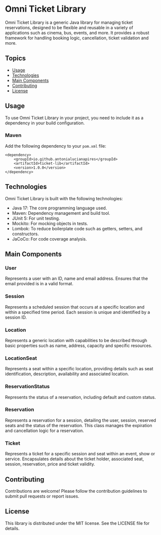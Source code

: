 # Omni Ticket Library

Omni Ticket Library is a generic Java library for managing ticket reservations, designed to be flexible and reusable in a variety of applications such as cinema, bus, events, and more. It provides a robust framework for handling booking logic, cancellation, ticket validation and more.

## Topics
- [Usage](#usage)
- [Technologies](#technologies)
- [Main Components](#main-components)
- [Contributing](#contributing)
- [License](#license)


## Usage
To use Omni Ticket Library in your project, you need to include it as a dependency in your build configuration.

### Maven
Add the following dependency to your `pom.xml` file:
```
<dependency>
    <groupId>io.github.antonialucianapires</groupId>
    <artifactId>ticket-lib</artifactId>
    <version>1.0.0</version>
</dependency>
```

## Technologies
Omni Ticket Library is built with the following technologies:

- Java 17: The core programming language used.
- Maven: Dependency management and build tool.
- JUnit 5: For unit testing.
- Mockito: For mocking objects in tests.
- Lombok: To reduce boilerplate code such as getters, setters, and constructors.
- JaCoCo: For code coverage analysis.


## Main Components

### User
Represents a user with an ID, name and email address. Ensures that the email provided is in a valid format.

### Session
Represents a scheduled session that occurs at a specific location and within a specified time period. Each session is unique and identified by a session ID.

### Location
Represents a generic location with capabilities to be described through basic properties such as name, address, capacity and specific resources.

### LocationSeat
Represents a seat within a specific location, providing details such as seat identification, description, availability and associated location.

### ReservationStatus
Represents the status of a reservation, including default and custom status.

### Reservation
Represents a reservation for a session, detailing the user, session, reserved seats and the status of the reservation. This class manages the expiration and cancellation logic for a reservation.

### Ticket
Represents a ticket for a specific session and seat within an event, show or service. Encapsulates details about the ticket holder, associated seat, session, reservation, price and ticket validity.

## Contributing
Contributions are welcome! Please follow the contribution guidelines to submit pull requests or report issues.

## License
This library is distributed under the MIT license. See the LICENSE file for details.
